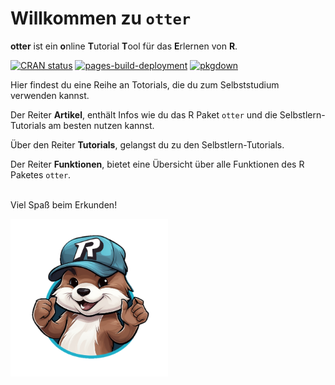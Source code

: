 
# Willkommen zu `otter`

**otter** ist ein **o**nline **T**utorial **T**ool für das **E**rlernen
von **R**.

<!-- ![](man/figures/otteR_pink.png){width="30%"} -->
<!-- badges: start -->

[![CRAN
status](https://www.r-pkg.org/badges/version/studyr)](https://cran.r-project.org/package=studyr)
[![pages-build-deployment](https://github.com/MeikeSteinhilber/otter/actions/workflows/pages/pages-build-deployment/badge.svg)](https://github.com/MeikeSteinhilber/otter/actions/workflows/pages/pages-build-deployment)
[![pkgdown](https://github.com/MeikeSteinhilber/otter/actions/workflows/pkgdown.yaml/badge.svg)](https://github.com/MeikeSteinhilber/otter/actions/workflows/pkgdown.yaml)

<!-- badges: end -->

Hier findest du eine Reihe an Totorials, die du zum Selbststudium
verwenden kannst. <br>

Der Reiter **Artikel**, enthält Infos wie du das R Paket `otter` und die
Selbstlern-Tutorials am besten nutzen kannst.

Über den Reiter **Tutorials**, gelangst du zu den Selbstlern-Tutorials.

Der Reiter **Funktionen**, bietet eine Übersicht über alle Funktionen
des R Paketes `otter`.

<br> Viel Spaß beim Erkunden!

<img src="man/figures/otter.png" style="width:50.0%" />
